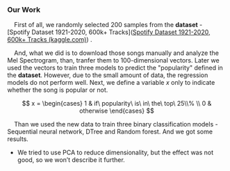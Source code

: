 ### Our Work

    First of all, we randomly selected 200 samples from the **dataset** - [Spotify Dataset 1921-2020, 600k+ Tracks]([Spotify Dataset 1921-2020, 600k+ Tracks (kaggle.com)](https://www.kaggle.com/datasets/yamaerenay/spotify-dataset-19212020-600k-tracks/data)) .

    And, what we did is to download those songs manually and analyze the Mel Spectrogram, than, tranfer them to 100-dimensional vectors. Later we used the vectors to train three models to predict the "popularity" defined in the **dataset**. However, due to the small amount of data, the regression models do not perform well. Next, we define a variable $x$ only to indicate whether the song is popular or not.

$$
x = 
\begin{cases}
1 & if\ popularity\ is\ in\ the\ top\ 25\\% \\
0 & otherwise
\end{cases}
$$

    Than we used the new data to train three binary classification models - Sequential neural network, DTree and Random forest. And we got  some results.

* We tried to use PCA to reduce dimensionality, but the effect was not good, so we won’t describe it further.



